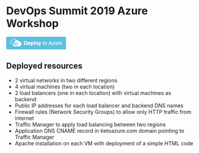 # DevOps Summit 2019 Azure Workshop

<a href="https://portal.azure.com/#create/Microsoft.Template/uri/https%3A%2F%2Fraw.githubusercontent.com%2Fdevops-summit%2Fazure-workshop%2Fmaster%2Fazuredeploy.json" target="_blank">
<img src="https://raw.githubusercontent.com/Azure/azure-quickstart-templates/master/1-CONTRIBUTION-GUIDE/images/deploytoazure.png"/>
</a>

## Deployed resources
- 2 virtual networks in two different regions
- 4 virtual machines (two in each location)
- 2 load balancers (one in each location) with virtual machines as backend
- Public IP addresses for each load balancer and backend DNS names
- Firewall rules (Network Security Groups) to allow only HTTP traffic from internet
- Traffic Manager to apply load balancing between two regions
- Application DNS CNAME record in tietoazure.com domain pointing to Traffic Manager
- Apache installation on each VM with deployment of a simple HTML code
